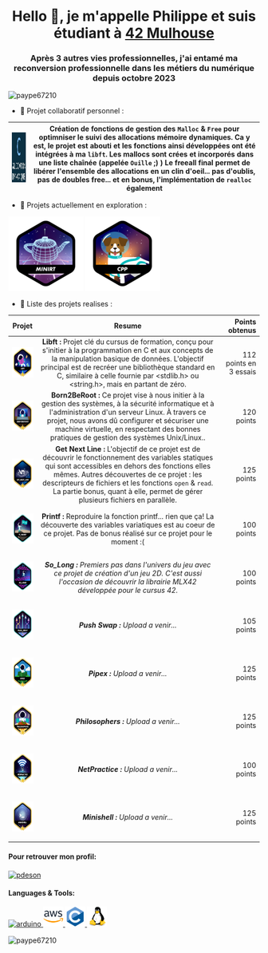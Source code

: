 <h1 align="center">Hello 👋, je m'appelle Philippe et suis étudiant à <a href="https://www.42mulhouse.fr">42 Mulhouse</a></h1>
<h3 align="center">Après 3 autres vies professionnelles, j'ai entamé ma reconversion professionnelle dans les métiers du numérique depuis octobre 2023</h3>

<p align="left"> <img src="https://komarev.com/ghpvc/?username=paype67210&label=Profile%20views&color=0e75b6&style=flat" alt="paype67210" /> </p>

- 🌱 Projet collaboratif personnel :

| <p align="center"> <a href="https://github.com/Paype67210/Malloc_list" target="blank" rel="noreferrer"> <img src=https://github.com/Paype67210/Paype67210/blob/main/badges/heap.jpg alt ="Malloc_List" width="250" height="100"> | Création de fonctions de gestion des `Malloc` & `Free` pour optimniser le suivi des allocations mémoire dynamiques. Ca y est, le projet est abouti et les fonctions ainsi développées ont été intégrées à ma `libft`. Les mallocs sont crées et incorporés dans une liste chaînée (appelée `Ouille` ;) ) Le freeall final permet de libérer l'ensemble des allocations en un clin d'oeil... pas d'oublis, pas de doubles free... et en bonus, l'implémentation de `realloc` également|
|--------------------|------------------------------|

- 🌱 Projets actuellement en exploration : 

![MiniRT](https://github.com/Paype67210/Paype67210/blob/main/badges/minirtn.png)
![CPP modules 00 à 09](https://github.com/Paype67210/Paype67210/blob/main/badges/cppn.png)

- 🌱 Liste des projets realises :

|     Projet      |           Resume               |     Points obtenus      |
|-----------------|:------------------------------:|------------------------:|
| <p align="center"> <a href="https://github.com/Paype67210/Libft_42_Mulhouse/" target="_blank" rel="noreferrer"> <img src=https://github.com/Paype67210/Paype67210/blob/main/badges/libftm.png alt ="libft" width="60" height="60"> | <b>Libft :</b> Projet clé du cursus de formation, conçu pour s'initier à la programmation en C et aux concepts de la manipulation basique de données. L'objectif principal est de recréer une bibliothèque standard en C, similaire à celle fournie par <stdlib.h> ou <string.h>, mais en partant de zéro.  | 112 points en 3 essais |
| <p align="center"> <a href= "https://github.com/Paype67210/Born2BeRoot_42_Mulhouse" target="_blanck" rel="noreferrer"> <img src=https://github.com/Paype67210/Paype67210/blob/main/badges/born2berootm.png width="60" height="60"> | <b> Born2BeRoot : </b> Ce projet vise à nous initier à la gestion des systèmes, à la sécurité informatique et à l'administration d'un serveur Linux. À travers ce projet, nous avons dû configurer et sécuriser une machine virtuelle, en respectant des bonnes pratiques de gestion des systèmes Unix/Linux.. | 120 points |
| <p align="center"> <a href="https://github.com/Paype67210/get_next_line_42Mulhouse" target="_blank" rel="noreferrer"> <img src=https://github.com/Paype67210/Paype67210/blob/main/badges/get_next_linem.png width="60" height="60"> | <b> Get Next Line : </b> L'objectif de ce projet est de découvrir le fonctionnement des variables statiques qui sont accessibles en dehors des fonctions elles mêmes. Autres découvertes de ce projet : les descripteurs de fichiers et les fonctions `open` & `read`. La partie bonus, quant à elle, permet de gérer plusieurs fichiers en parallèle. | 125 points |
| <p align="center"> <a href="https://github.com/Paype67210/ft_printf_42_Mulhouse" target="_blank" rel="noreferrer"> <img src=https://github.com/Paype67210/Paype67210/blob/main/badges/ft_printfe.png width="60" height="60"> | <b> Printf : </b> Reproduire la fonction printf... rien que ça! La découverte des variables variatiques est au coeur de ce projet. Pas de bonus réalisé sur ce projet pour le moment :( | 100 points |
| <p align="center"> <a href="https://github.com/Paype67210/so_long_42_Mulhouse" target="blank" rel="noreferrer"> <img src=https://github.com/Paype67210/Paype67210/blob/main/badges/so_longe.png width="60" height="60"> | <i> <b> So_Long : </b> Premiers pas dans l'univers du jeu avec ce projet de création d'un jeu 2D. C'est aussi l'occasion de découvrir la librairie MLX42 développée pour le cursus 42. </i> | 100 points |
| <p align="center"> <img src=https://github.com/Paype67210/Paype67210/blob/main/badges/push_swape.png width="60" height="60"> | <i> <b> Push Swap : </b> Upload a venir... </i> | 105 points |
| <p align="center"> <img src=https://github.com/Paype67210/Paype67210/blob/main/badges/pipexm.png width="60" height="60"> | <i> <b> Pipex : </b> Upload a venir... </i> | 125 points |
| <p align="center"> <img src=https://github.com/Paype67210/Paype67210/blob/main/badges/philosophersm.png width="60" height="60"> | <i> <b> Philosophers : </b> Upload a venir... </i> | 125 points |
| <p align="center"> <img src=https://github.com/Paype67210/Paype67210/blob/main/badges/netpracticem.png width="60" height="60"> | <i> <b> NetPractice : </b> Upload a venir... </i> | 100 points |
| <p align="center"> <img src=https://github.com/Paype67210/Paype67210/blob/main/badges/minishellm.png width="60" height="60"> | <i> <b> Minishell : </b> Upload a venir... </i> | 125 points |

<h4 align="left">Pour retrouver mon profil:</h4>
<p align="left">
<a href="https://linkedin.com/in/pdeson" target="blank"><img align="center" src="https://raw.githubusercontent.com/rahuldkjain/github-profile-readme-generator/master/src/images/icons/Social/linked-in-alt.svg" alt="pdeson" height="30" width="40" /></a>
</p>

<h4 align="left">Languages & Tools:</h4>
<p align="left"> <a href="https://www.arduino.cc/" target="_blank" rel="noreferrer"> <img src="https://cdn.worldvectorlogo.com/logos/arduino-1.svg" alt="arduino" width="40" height="40"/> </a> <a href="https://aws.amazon.com" target="_blank" rel="noreferrer"> <img src="https://raw.githubusercontent.com/devicons/devicon/master/icons/amazonwebservices/amazonwebservices-original-wordmark.svg" alt="aws" width="40" height="40"/> </a> <a href="https://www.cprogramming.com/" target="_blank" rel="noreferrer"> <img src="https://raw.githubusercontent.com/devicons/devicon/master/icons/c/c-original.svg" alt="c" width="40" height="40"/> </a> <a href="https://www.linux.org/" target="_blank" rel="noreferrer"> <img src="https://raw.githubusercontent.com/devicons/devicon/master/icons/linux/linux-original.svg" alt="linux" width="40" height="40"/> </a> </p>

<p><img align="center" src="https://github-readme-stats.vercel.app/api/top-langs?username=paype67210&show_icons=true&locale=en&layout=compact" alt="paype67210" /></p>
